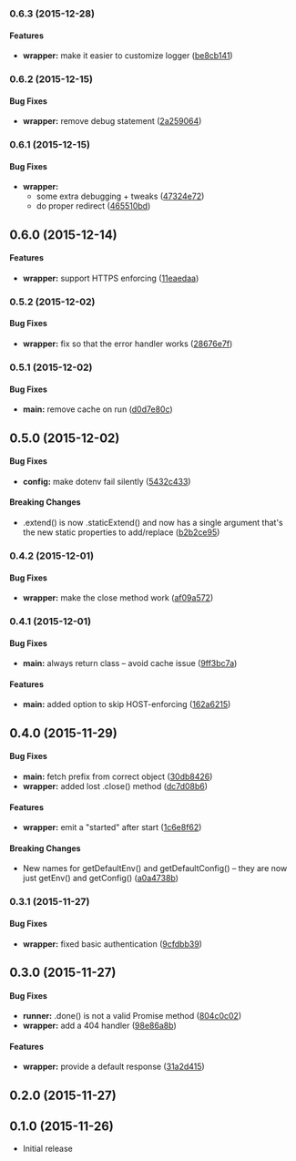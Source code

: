 ### 0.6.3 (2015-12-28)


#### Features

* **wrapper:** make it easier to customize logger ([be8cb141](https://github.com/voxpelli/node-vp-express-wrapper/commit/be8cb141d1210275fd34ad7a4d58ff1706d0a0ad))


### 0.6.2 (2015-12-15)


#### Bug Fixes

* **wrapper:** remove debug statement ([2a259064](https://github.com/voxpelli/node-vp-express-wrapper/commit/2a2590646d83b7aeddd801f282d128e0580732a0))


### 0.6.1 (2015-12-15)


#### Bug Fixes

* **wrapper:**
  * some extra debugging + tweaks ([47324e72](https://github.com/voxpelli/node-vp-express-wrapper/commit/47324e72be8ef94854b2d12296d2a73e585c7164))
  * do proper redirect ([465510bd](https://github.com/voxpelli/node-vp-express-wrapper/commit/465510bdf629b9deb507a210f42efc88f0aefae2))


## 0.6.0 (2015-12-14)


#### Features

* **wrapper:** support HTTPS enforcing ([11eaedaa](https://github.com/voxpelli/node-vp-express-wrapper/commit/11eaedaa8dead2812d790773d1b993f123b1d96f))


### 0.5.2 (2015-12-02)


#### Bug Fixes

* **wrapper:** fix so that the error handler works ([28676e7f](https://github.com/voxpelli/node-vp-express-wrapper/commit/28676e7f6e8ef77a891fb43d839446880d2346c6))


### 0.5.1 (2015-12-02)


#### Bug Fixes

* **main:** remove cache on run ([d0d7e80c](https://github.com/voxpelli/node-vp-express-wrapper/commit/d0d7e80c6a1bfd01116900b523de07cdfb77ae02))


## 0.5.0 (2015-12-02)


#### Bug Fixes

* **config:** make dotenv fail silently ([5432c433](https://github.com/voxpelli/node-vp-express-wrapper/commit/5432c433251c381de8b366a795b57e542f23e7f6))


#### Breaking Changes

* .extend() is now .staticExtend() and now has a single argument that's the new static properties to add/replace
 ([b2b2ce95](https://github.com/voxpelli/node-vp-express-wrapper/commit/b2b2ce9507c7f763d40d7af2ea53772204022068))


### 0.4.2 (2015-12-01)


#### Bug Fixes

* **wrapper:** make the close method work ([af09a572](https://github.com/voxpelli/node-vp-express-wrapper/commit/af09a5720363d9d03e0f03f04401379548450d14))


### 0.4.1 (2015-12-01)


#### Bug Fixes

* **main:** always return class – avoid cache issue ([9ff3bc7a](https://github.com/voxpelli/node-vp-express-wrapper/commit/9ff3bc7a62200339aea589811b4436930a420741))


#### Features

* **main:** added option to skip HOST-enforcing ([162a6215](https://github.com/voxpelli/node-vp-express-wrapper/commit/162a6215067c5911e955efbedf732de7d3a20500))


## 0.4.0 (2015-11-29)


#### Bug Fixes

* **main:** fetch prefix from correct object ([30db8426](https://github.com/voxpelli/node-vp-express-wrapper/commit/30db8426d8768ac2f13e84f4446c547123c908b6))
* **wrapper:** added lost .close() method ([dc7d08b6](https://github.com/voxpelli/node-vp-express-wrapper/commit/dc7d08b687a9d85af8b3d40ffce4079accf2b0f5))


#### Features

* **wrapper:** emit a "started" after start ([1c6e8f62](https://github.com/voxpelli/node-vp-express-wrapper/commit/1c6e8f62bde3f5774c722c34368e9c320f272c34))


#### Breaking Changes

* New names for getDefaultEnv() and getDefaultConfig() – they are now just getEnv() and getConfig()
 ([a0a4738b](https://github.com/voxpelli/node-vp-express-wrapper/commit/a0a4738b26d128407fda07e0f75eacc254af28e3))


### 0.3.1 (2015-11-27)


#### Bug Fixes

* **wrapper:** fixed basic authentication ([9cfdbb39](https://github.com/voxpelli/node-vp-express-wrapper/commit/9cfdbb3971fd824932a6655ce925215e1b7d8407))


## 0.3.0 (2015-11-27)


#### Bug Fixes

* **runner:** .done() is not a valid Promise method ([804c0c02](https://github.com/voxpelli/node-vp-express-wrapper/commit/804c0c020c0bbe85bdd23b4bdf1c4f652620d81d))
* **wrapper:** add a 404 handler ([98e86a8b](https://github.com/voxpelli/node-vp-express-wrapper/commit/98e86a8b273356496b750c09f5ed8819c86cf5fa))


#### Features

* **wrapper:** provide a default response ([31a2d415](https://github.com/voxpelli/node-vp-express-wrapper/commit/31a2d415fb70ff8658e66d82219e90c0cb8ea53a))


## 0.2.0 (2015-11-27)


## 0.1.0 (2015-11-26)

* Initial release

